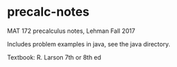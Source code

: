 # precalc-notes
MAT 172 precalculus notes, Lehman Fall 2017

Includes problem examples in java, see the java directory.

Textbook: R. Larson 7th or 8th ed
